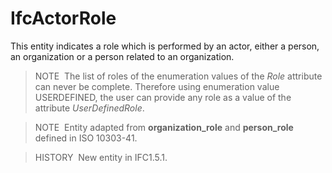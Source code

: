 IfcActorRole
============

This entity indicates a role which is performed by an actor, either a person, an organization or a person related to an organization.

> NOTE&nbsp; The list of roles of the enumeration values of the _Role_ attribute can never be complete. Therefore using enumeration value USERDEFINED, the user can provide any role as a value of the attribute _UserDefinedRole_.

> NOTE&nbsp; Entity adapted from **organization_role** and **person_role** defined in ISO&nbsp;10303-41.

> HISTORY&nbsp; New entity in IFC1.5.1.
